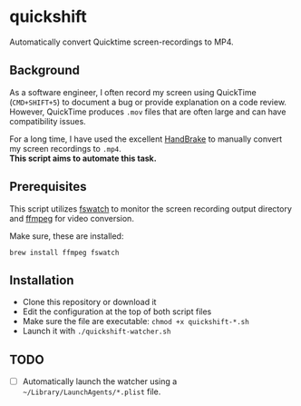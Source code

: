 # quickshift

Automatically convert Quicktime screen-recordings to MP4.

## Background

As a software engineer, I often record my screen using QuickTime (`CMD+SHIFT+5`) to document a bug or provide explanation on a code review.\
However, QuickTime produces `.mov` files that are often large and can have compatibility issues.

For a long time, I have used the excellent [HandBrake](https://handbrake.fr/) to manually convert my screen recordings to `.mp4`.\
**This script aims to automate this task.**

## Prerequisites

This script utilizes [fswatch](https://emcrisostomo.github.io/fswatch/) to monitor the screen recording output directory and [ffmpeg](https://ffmpeg.org/) for video conversion.

Make sure, these are installed:
```shell
brew install ffmpeg fswatch
```

## Installation

- Clone this repository or download it
- Edit the configuration at the top of both script files
- Make sure the file are executable: `chmod +x quickshift-*.sh`
- Launch it with `./quickshift-watcher.sh`

## TODO

- [ ] Automatically launch the watcher using a `~/Library/LaunchAgents/*.plist` file.